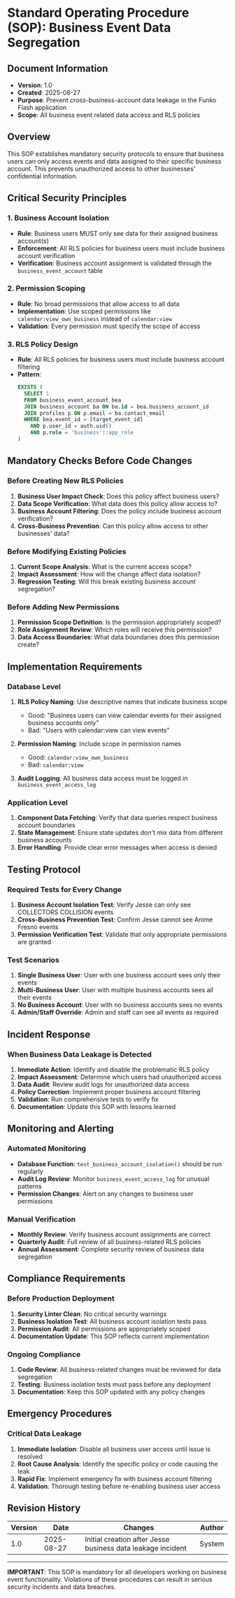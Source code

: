 # Standard Operating Procedure (SOP): Business Event Data Segregation

## Document Information
- **Version**: 1.0
- **Created**: 2025-08-27
- **Purpose**: Prevent cross-business-account data leakage in the Funko Flash application
- **Scope**: All business event related data access and RLS policies

## Overview

This SOP establishes mandatory security protocols to ensure that business users can only access events and data assigned to their specific business account. This prevents unauthorized access to other businesses' confidential information.

## Critical Security Principles

### 1. Business Account Isolation
- **Rule**: Business users MUST only see data for their assigned business account(s)
- **Enforcement**: All RLS policies for business users must include business account verification
- **Verification**: Business account assignment is validated through the `business_event_account` table

### 2. Permission Scoping
- **Rule**: No broad permissions that allow access to all data
- **Implementation**: Use scoped permissions like `calendar:view_own_business` instead of `calendar:view`
- **Validation**: Every permission must specify the scope of access

### 3. RLS Policy Design
- **Rule**: All RLS policies for business users must include business account filtering
- **Pattern**: 
  ```sql
  EXISTS (
    SELECT 1 
    FROM business_event_account bea
    JOIN business_account ba ON ba.id = bea.business_account_id
    JOIN profiles p ON p.email = ba.contact_email
    WHERE bea.event_id = [target_event_id]
      AND p.user_id = auth.uid()
      AND p.role = 'business'::app_role
  )
  ```

## Mandatory Checks Before Code Changes

### Before Creating New RLS Policies
1. **Business User Impact Check**: Does this policy affect business users?
2. **Data Scope Verification**: What data does this policy allow access to?
3. **Business Account Filtering**: Does the policy include business account verification?
4. **Cross-Business Prevention**: Can this policy allow access to other businesses' data?

### Before Modifying Existing Policies
1. **Current Scope Analysis**: What is the current access scope?
2. **Impact Assessment**: How will the change affect data isolation?
3. **Regression Testing**: Will this break existing business account segregation?

### Before Adding New Permissions
1. **Permission Scope Definition**: Is the permission appropriately scoped?
2. **Role Assignment Review**: Which roles will receive this permission?
3. **Data Access Boundaries**: What data boundaries does this permission create?

## Implementation Requirements

### Database Level
1. **RLS Policy Naming**: Use descriptive names that indicate business scope
   - Good: "Business users can view calendar events for their assigned business accounts only"
   - Bad: "Users with calendar:view can view events"

2. **Permission Naming**: Include scope in permission names
   - Good: `calendar:view_own_business`
   - Bad: `calendar:view`

3. **Audit Logging**: All business data access must be logged in `business_event_access_log`

### Application Level
1. **Component Data Fetching**: Verify that data queries respect business account boundaries
2. **State Management**: Ensure state updates don't mix data from different business accounts
3. **Error Handling**: Provide clear error messages when access is denied

## Testing Protocol

### Required Tests for Every Change
1. **Business Account Isolation Test**: Verify Jesse can only see COLLECTORS COLLISION events
2. **Cross-Business Prevention Test**: Confirm Jesse cannot see Anime Fresno events
3. **Permission Verification Test**: Validate that only appropriate permissions are granted

### Test Scenarios
1. **Single Business User**: User with one business account sees only their events
2. **Multi-Business User**: User with multiple business accounts sees all their events
3. **No Business Account**: User with no business accounts sees no events
4. **Admin/Staff Override**: Admin and staff can see all events as required

## Incident Response

### When Business Data Leakage is Detected
1. **Immediate Action**: Identify and disable the problematic RLS policy
2. **Impact Assessment**: Determine which users had unauthorized access
3. **Data Audit**: Review audit logs for unauthorized data access
4. **Policy Correction**: Implement proper business account filtering
5. **Validation**: Run comprehensive tests to verify fix
6. **Documentation**: Update this SOP with lessons learned

## Monitoring and Alerting

### Automated Monitoring
- **Database Function**: `test_business_account_isolation()` should be run regularly
- **Audit Log Review**: Monitor `business_event_access_log` for unusual patterns
- **Permission Changes**: Alert on any changes to business user permissions

### Manual Verification
- **Monthly Review**: Verify business account assignments are correct
- **Quarterly Audit**: Full review of all business-related RLS policies
- **Annual Assessment**: Complete security review of business data segregation

## Compliance Requirements

### Before Production Deployment
1. **Security Linter Clean**: No critical security warnings
2. **Business Isolation Test**: All business account isolation tests pass
3. **Permission Audit**: All permissions are appropriately scoped
4. **Documentation Update**: This SOP reflects current implementation

### Ongoing Compliance
1. **Code Review**: All business-related changes must be reviewed for data segregation
2. **Testing**: Business isolation tests must pass before any deployment
3. **Documentation**: Keep this SOP updated with any policy changes

## Emergency Procedures

### Critical Data Leakage
1. **Immediate Isolation**: Disable all business user access until issue is resolved
2. **Root Cause Analysis**: Identify the specific policy or code causing the leak
3. **Rapid Fix**: Implement emergency fix with business account filtering
4. **Validation**: Thorough testing before re-enabling business user access

## Revision History

| Version | Date | Changes | Author |
|---------|------|---------|--------|
| 1.0 | 2025-08-27 | Initial creation after Jesse business data leakage incident | System |

---

**IMPORTANT**: This SOP is mandatory for all developers working on business event functionality. Violations of these procedures can result in serious security incidents and data breaches.